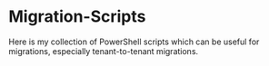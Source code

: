 # Migration-Scripts
Here is my collection of PowerShell scripts which can be useful for migrations, especially tenant-to-tenant migrations.

